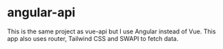 # angular-api

This is the same project as vue-api but I use Angular instead of Vue. This app also uses router, Tailwind CSS and SWAPI to fetch data.
